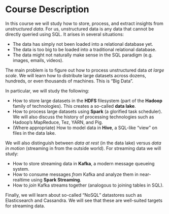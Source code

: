 # Course Description

In this course we will study how to store, process, and extract insights from _unstructured data_. For us, unstructured data is any data that cannot be directly queried using SQL. It arises in several situations:

* The data has simply not been loaded into a relational database yet.
* The data is too big to be loaded into a traditional relational database.
* The data might not naturally make sense in the SQL paradigm \(e.g. images, emails, videos\).

The main problem is to figure out how to process unstructured data _at large scale_. We will learn how to distribute large datasets across dozens, hundreds, or even thousands of machines. This is “Big Data”.

In particular, we will study the following:

* How to store large datasets in the **HDFS** filesystem \(part of the **Hadoop** family of technologies\). This creates a so-called **data lake**.
* How to process large datasets using **Spark** \(a glorified task scheduler\). We will also discuss the history of processing technologies such as Hadoop’s MapReduce, Tez, YARN, and Pig.
* \(Where appropriate\) How to model data in **Hive**, a SQL-like “view” on files in the data lake.

We will also distinguish between _data at rest_ \(in the data lake\) versus _data in motion_ \(streaming in from the outside world\). For streaming data we will study:

* How to store streaming data in **Kafka**, a modern message queueing system.
* How to consume messages _from_ Kafka and analyze them in near-realtime using **Spark Streaming**.
* How to _join_ Kafka streams together \(analogous to joining tables in SQL\).

Finally, we will learn about so-called “NoSQL” datastores such as Elasticsearch and Cassandra. We will see that these are well-suited targets for streaming data.

